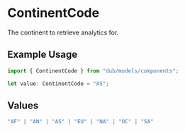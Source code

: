 # ContinentCode

The continent to retrieve analytics for.

## Example Usage

```typescript
import { ContinentCode } from "dub/models/components";

let value: ContinentCode = "AS";
```

## Values

```typescript
"AF" | "AN" | "AS" | "EU" | "NA" | "OC" | "SA"
```